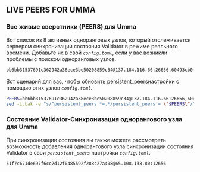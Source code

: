 ## LIVE PEERS FOR UMMA
### Все живые сверстники (PEERS) для Umma

Вот список из 8 активных одноранговых узлов, который отслеживается сервером синхронизации состояния Validator в режиме
реального времени. Добавьте их в свой *`config.toml`*, если у вас возникли проблемы с поиском одноранговых узлов.
```bash
bb6bb31537691c362942a38ece3be50208859c34@137.184.116.66:26656,60493cb0f123f7717bfcb4432539a0a37a02df97@65.108.64.5:26656
```
Вот сценарий для вас, чтобы обновить persistent_peersнастройки с помощью этих узлов *`config.toml`*.

```bash
PEERS=bb6bb31537691c362942a38ece3be50208859c34@137.184.116.66:26656,60493cb0f123f7717bfcb4432539a0a37a02df97@65.108.64.5:26656
sed -i.bak -e "s/^persistent_peers *=.*/persistent_peers = \"$PEERS\"/" $HOME/.umma/config/config.toml
```

### **Состояние Validator-Синхронизация однорангового узла для Umma**

При синхронизации состояния вы также можете рассмотреть возможность добавления однорангового узла синхронизации состояния Validator в свои *`persistent_peers`* настройки *`config.toml`*.

```bash
51f7c671de697f6cc7d12f0485592f288c27a408@65.108.138.80:12656
```
